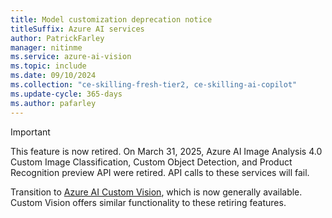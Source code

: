 ```yaml
---
title: Model customization deprecation notice
titleSuffix: Azure AI services
author: PatrickFarley
manager: nitinme
ms.service: azure-ai-vision
ms.topic: include
ms.date: 09/10/2024
ms.collection: "ce-skilling-fresh-tier2, ce-skilling-ai-copilot"
ms.update-cycle: 365-days
ms.author: pafarley
---
```


> [!IMPORTANT]
> This feature is now retired. On March 31, 2025, Azure AI Image Analysis 4.0 Custom Image Classification, Custom Object Detection, and Product Recognition preview API were retired. API calls to these services will fail.
>
> Transition to [Azure AI Custom Vision](/azure/ai-services/Custom-Vision-Service/overview), which is now generally available. Custom Vision offers similar functionality to these retiring features.
